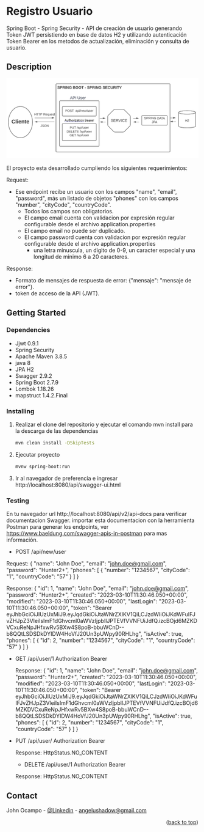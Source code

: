 

# Registro Usuario

Spring Boot - Spring Security - API de creación de usuario generando Token JWT persistiendo en base de datos H2 y utilizando autenticación Token Bearer en los metodos de actualización, eliminación y consulta de usuario. 

## Description

![Diagrama de la API](https://github.com/angelushadow/RegistroUsuario/blob/main/Diagrama.png)

El proyecto esta desarrollado cumpliendo los siguientes requerimientos:
	
Request:

*	Ese endpoint recibe un usuario con los campos "name", "email", "password", más un listado de objetos "phones" con los campos "number", "cityCode", "countryCode".
	*	Todos los campos son obligatorios.
	*	El campo email cuenta con validacion por expresión regular configurable desde el archivo application.properties
	*	El campo email no puede ser duplicado.
	*	El campo password cuenta con validacion por expresión regular configurable desde el archivo application.properties
		*	una letra minuscula, un digito de 0-9, un caracter especial y una longitud de minimo 6 a 20 caracteres.


Response:

*	Formato de mensajes de respuesta de error: {"mensaje": "mensaje de error"}.
*	token de acceso de la API (JWT).

## Getting Started

### Dependencies

*	Jjwt 0.9.1
*	Spring Security
*	Apache Maven 3.8.5
*	java 8
*	JPA H2	
*	Swagger 2.9.2
*	Spring Boot 2.7.9
*	Lombok 1.18.26
*	mapstruct 1.4.2.Final

### Installing


1.	Realizar el clone del repositorio y ejecutar el comando mvn install para la descarga de las dependencias
	```sh
	mvn clean install -DSkipTests
	```
			
	
2.	Ejecutar proyecto 	
	```sh
	mvnw spring-boot:run
	```	
				
3.	Ir al navegador de preferencia e ingresar http://localhost:8080/api/swagger-ui.html	


### Testing

En tu navegador url http://localhost:8080/api/v2/api-docs para verificar documentacion Swagger.
importar esta documentacion con la herramienta Postman para generar los endpoints, ver https://www.baeldung.com/swagger-apis-in-postman para mas información.



* POST /api/new/user 

Request:
	{
		"name": "John Doe",
		"email": "john.doe@gmail.com",
		"password": "Hunter2+",
		"phones": [
			{
				"number": "1234567",
				"cityCode": "1",
				"countryCode": "57"
			}
		]
	}
	
Response:
	{
		"id": 1,
		"name": "John Doe",
		"email": "john.doe@gmail.com",
		"password": "Hunter2+",
		"created": "2023-03-10T11:30:46.050+00:00",
		"modified": "2023-03-10T11:30:46.050+00:00",
		"lastLogin": "2023-03-10T11:30:46.050+00:00",
		"token": "Bearer eyJhbGciOiJIUzUxMiJ9.eyJqdGkiOiJtaWNrZXlKV1QiLCJzdWIiOiJKdWFuIFJvZHJpZ3VleiIsImF1dGhvcml0aWVzIjpbIlJPTEVfVVNFUiJdfQ.izcBOjd6MZKDVCxuReNpJHfxwRv5BXw4S8poB-bbuWCnD--b8QQtLSDSDkDYIDW4HoVfJ20Un3pUWpy90RHLhg",
		"isActive": true,
		"phones": [
			{
				"id": 2,
				"number": "1234567",
				"cityCode": "1",
				"countryCode": "57"
			}
		]
	}

* GET /api/user/1 Authorization Bearer

	Response:
	{
		"id": 1,
		"name": "John Doe",
		"email": "john.doe@gmail.com",
		"password": "Hunter2+",
		"created": "2023-03-10T11:30:46.050+00:00",
		"modified": "2023-03-10T11:30:46.050+00:00",
		"lastLogin": "2023-03-10T11:30:46.050+00:00",
		"token": "Bearer eyJhbGciOiJIUzUxMiJ9.eyJqdGkiOiJtaWNrZXlKV1QiLCJzdWIiOiJKdWFuIFJvZHJpZ3VleiIsImF1dGhvcml0aWVzIjpbIlJPTEVfVVNFUiJdfQ.izcBOjd6MZKDVCxuReNpJHfxwRv5BXw4S8poB-bbuWCnD--b8QQtLSDSDkDYIDW4HoVfJ20Un3pUWpy90RHLhg",
		"isActive": true,
		"phones": [
			{
				"id": 2,
				"number": "1234567",
				"cityCode": "1",
				"countryCode": "57"
			}
		]
	}
	
* PUT /api/user/ Authorization Bearer

	Response:
		HttpStatus.NO_CONTENT
		
	* DELETE /api/user/1 Authorization Bearer

	Response:
		HttpStatus.NO_CONTENT
		
		
		
			
			
## Contact

John Ocampo - [@Linkedin](https://www.linkedin.com/in/john-bayron-ocampo-fonnegra/) - angelushadow@gmail.com

<p align="right">(<a href="# Registro Usuario">back to top</a>)</p>